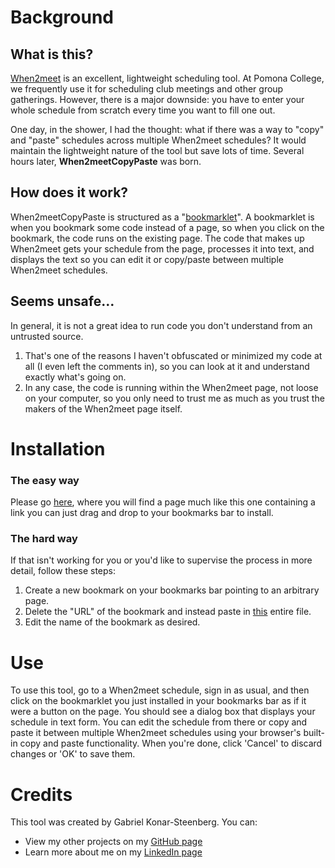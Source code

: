 # Background
## What is this?
[When2meet](https://www.when2meet.com/) is an excellent, lightweight scheduling tool. At Pomona College, we frequently use it for scheduling club meetings and other group gatherings. However, there is a major downside: you have to enter your whole schedule from scratch every time you want to fill one out.

One day, in the shower, I had the thought: what if there was a way to "copy" and "paste" schedules across multiple When2meet schedules? It would maintain the lightweight nature of the tool but save lots of time. Several hours later, **When2meetCopyPaste** was born.

## How does it work?
When2meetCopyPaste is structured as a "[bookmarklet](https://en.wikipedia.org/wiki/Bookmarklet)". A bookmarklet is when you bookmark some code instead of a page, so when you click on the bookmark, the code runs on the existing page. The code that makes up When2meet gets your schedule from the page, processes it into text, and displays the text so you can edit it or copy/paste between multiple When2meet schedules.

## Seems unsafe…
In general, it is not a great idea to run code you don't understand from an untrusted source.
 1. That's one of the reasons I haven't obfuscated or minimized my code at all (I even left the comments in), so you can look at it and understand exactly what's going on.
 2. In any case, the code is running within the When2meet page, not loose on your computer, so you only need to trust me as much as you trust the makers of the When2meet page itself.

# Installation
### The easy way
<div id="installation-blurb">
Please go <a href="https://gabrielks.github.io/When2meetCopyPaste/#the-easy-way">here</a>, where you will find a page much like this one containing a link you can just drag and drop to your bookmarks bar to install.
</div>

### The hard way
If that isn't working for you or you'd like to supervise the process in more detail, follow these steps:
 1. Create a new bookmark on your bookmarks bar pointing to an arbitrary page.
 2. Delete the "URL" of the bookmark and instead paste in [this](https://gabrielks.github.io/When2meetCopyPaste/when2meetcopypaste.js) entire file.
 3. Edit the name of the bookmark as desired.

# Use
To use this tool, go to a When2meet schedule, sign in as usual, and then click on the bookmarklet you just installed in your bookmarks bar as if it were a button on the page. You should see a dialog box that displays your schedule in text form. You can edit the schedule from there or copy and paste it between multiple When2meet schedules using your browser's built-in copy and paste functionality. When you're done, click 'Cancel' to discard changes or 'OK' to save them.

# Credits
This tool was created by Gabriel Konar-Steenberg. You can:
 * View my other projects on my [GitHub page](https://github.com/GabrielKS)
 * Learn more about me on my [LinkedIn page](https://www.linkedin.com/in/gabriel-konar-steenberg/)


<script>
    <!--
        (function() {
            document.getElementById("installation-blurb").innerHTML = "Loading…. If this doesn't load, please use the other installation method."
            const xr = new XMLHttpRequest();
            function loadInstallationBlurb() {
                if (xr.readyState != xr.DONE) return;
                if (xr.status == 200) {
                    const response = xr.responseText;
                    const contents = "Just drag the following link to your boomarks bar: <a id=\"bookmarklet\" href=\"javascript:(function() {alert('Error! Please use the other installation method. :(')})();\">W2MCV</a>. You may then rename the bookmark if you like.";
                    document.getElementById("installation-blurb").innerHTML = contents;
                    document.getElementById("bookmarklet").href = response;
                }
                else {
                    document.getElementById("installation-blurb").innerHTML = "Error! Please use the other installation method. :("
                }
            }
            xr.onreadystatechange = loadInstallationBlurb;
            xr.open("GET", "https://gabrielks.github.io/When2meetCopyPaste/when2meetcopypaste.js");
            xr.send();
        })();
    -->
</script>